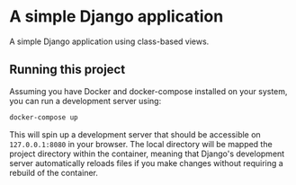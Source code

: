 # A simple Django application
A simple Django application using class-based views.

## Running this project

Assuming you have Docker and docker-compose installed on your system, you can run a development server using:

```bash
docker-compose up
```

This will spin up a development server that should be accessible on `127.0.0.1:8080` in your browser. The local directory will be mapped the project directory within the container, meaning that Django's development server automatically reloads files if you make changes without requiring a rebuild of the container.
